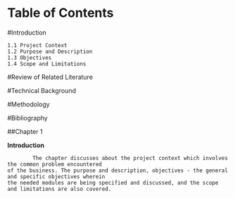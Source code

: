 Table of Contents 
==================

#Introduction 

	1.1 Project Context
	1.2	Purpose and Description					
	1.3	Objectives
	1.4 Scope and Limitations

	
#Review of Related Literature

	
#Technical Background

	
#Methodology


#Bibliography

##Chapter 1

__Introduction__
	
			The chapter discusses about the project context which involves the common problem encountered
	of the business. The purpose and description, objectives - the general and specific objectives wherein
	the needed modules are being specified and discussed, and the scope and limitations are also covered.





